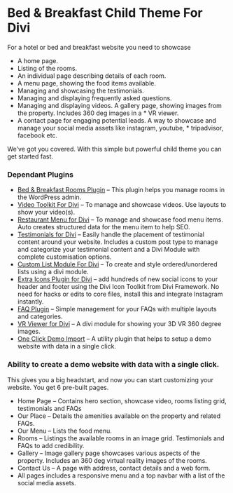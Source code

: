 # Bed & Breakfast Child Theme For Divi

For a hotel or bed and breakfast website you need to showcase

* A home page.
* Listing of the rooms.
* An individual page describing details of each room.
* A menu page, showing the food items available.
* Managing and showcasing the testimonials.
* Managing and displaying frequently asked questions.
* Managing and displaying videos.
A gallery page, showing images from the property. Includes 360 deg images in a * VR viewer.
* A contact page for engaging potential leads.
A way to showcase and manage your social media assets like instagram, youtube, * tripadvisor, facebook etc.


We’ve got you covered. With this simple but powerful child theme you can get started fast.

### Dependant Plugins

* [Bed & Breakfast Rooms Plugin](https://github.com/MRKWP/df-bed-and-breakfast-rooms-plugin) – This plugin helps you manage rooms in the WordPress admin.
* [Video Toolkit For Divi](https://www.mrkwp.com/wp/video-toolkit-module-plugin/)  – To manage and showcase videos. Use layouts to show your video(s).
* [Restaurant Menu for Divi](https://www.mrkwp.com/wp/restaurant-menu-plugin/) – To manage and showcase food menu items. Auto creates structured data for the menu item to help SEO.
* [Testimonials for Divi](https://www.mrkwp.com/wp/testimonials-plugin/) – Easily handle the placement of testimonial content around your website. Includes a custom post type to manage and categorize your testimonial content and a Divi Module with complete customisation options.
* [Custom List Module For Divi](https://github.com/MRKWP/custom-list-module-for-divi) – To create and style ordered/unordered lists using a divi module.
* [Extra Icons Plugin for Divi](https://wordpress.org/plugins/mrkwp-extra-icons-divi) – add hundreds of new social icons to your header and footer using the Divi Icon Toolkit from Divi Framework. No need for hacks or edits to core files, install this and integrate Instagram instantly.
* [FAQ Plugin](https://www.mrkwp.com/wp/faq-plugin/) – Simple management for your FAQs with multiple layouts and categories.
* [VR Viewer for Divi](https://www.mrkwp.com/wp/divi-vr-view-module/) – A divi module for showing your 3D VR 360 degree images.
* [One Click Demo Import](https://wordpress.org/plugins/one-click-demo-import/) – A utility plugin that helps to setup a demo website with data in a single click.


### Ability to create a demo website with data with a single click. 
This gives you a big headstart, and now you can start customizing your website. You get 6 pre-built pages.

* Home Page – Contains hero section, showcase video, rooms listing grid, testimonials and FAQs
* Our Place – Details the amenities available on the property and related FAQs.
* Our Menu – Lists the food menu.
* Rooms – Listings the available rooms in an image grid. Testimonials and FAQs to add credibility.
* Gallery – Image gallery page showcases various aspects of the property. Includes an 360 deg virtual reality images of the rooms.
* Contact Us – A page with address, contact details and a web form.
* All pages includes a responsive menu and a top navbar with a list of the social media assets.